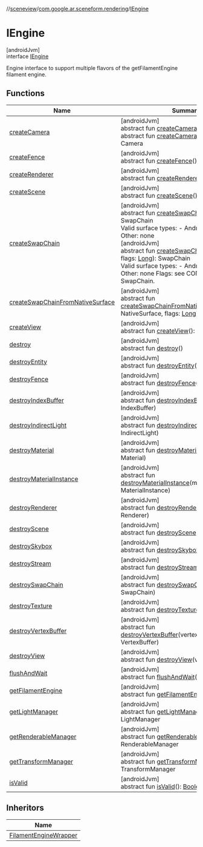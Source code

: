 //[sceneview](../../../index.md)/[com.google.ar.sceneform.rendering](../index.md)/[IEngine](index.md)

# IEngine

[androidJvm]\
interface [IEngine](index.md)

Engine interface to support multiple flavors of the getFilamentEngine filament engine.

## Functions

| Name | Summary |
|---|---|
| [createCamera](create-camera.md) | [androidJvm]<br>abstract fun [createCamera](create-camera.md)(): Camera<br>abstract fun [createCamera](create-camera.md)(entity: [Int](https://kotlinlang.org/api/latest/jvm/stdlib/kotlin/-int/index.html)): Camera |
| [createFence](create-fence.md) | [androidJvm]<br>abstract fun [createFence](create-fence.md)(): Fence |
| [createRenderer](create-renderer.md) | [androidJvm]<br>abstract fun [createRenderer](create-renderer.md)(): Renderer |
| [createScene](create-scene.md) | [androidJvm]<br>abstract fun [createScene](create-scene.md)(): Scene |
| [createSwapChain](create-swap-chain.md) | [androidJvm]<br>abstract fun [createSwapChain](create-swap-chain.md)(surface: [Any](https://kotlinlang.org/api/latest/jvm/stdlib/kotlin/-any/index.html)): SwapChain<br>Valid surface types: - Android: Surface - Other: none<br>[androidJvm]<br>abstract fun [createSwapChain](create-swap-chain.md)(surface: [Any](https://kotlinlang.org/api/latest/jvm/stdlib/kotlin/-any/index.html), flags: [Long](https://kotlinlang.org/api/latest/jvm/stdlib/kotlin/-long/index.html)): SwapChain<br>Valid surface types: - Android: Surface - Other: none Flags: see CONFIG flags in SwapChain. |
| [createSwapChainFromNativeSurface](create-swap-chain-from-native-surface.md) | [androidJvm]<br>abstract fun [createSwapChainFromNativeSurface](create-swap-chain-from-native-surface.md)(surface: NativeSurface, flags: [Long](https://kotlinlang.org/api/latest/jvm/stdlib/kotlin/-long/index.html)): SwapChain |
| [createView](create-view.md) | [androidJvm]<br>abstract fun [createView](create-view.md)(): View |
| [destroy](destroy.md) | [androidJvm]<br>abstract fun [destroy](destroy.md)() |
| [destroyEntity](destroy-entity.md) | [androidJvm]<br>abstract fun [destroyEntity](destroy-entity.md)(entity: [Int](https://kotlinlang.org/api/latest/jvm/stdlib/kotlin/-int/index.html)) |
| [destroyFence](destroy-fence.md) | [androidJvm]<br>abstract fun [destroyFence](destroy-fence.md)(fence: Fence) |
| [destroyIndexBuffer](destroy-index-buffer.md) | [androidJvm]<br>abstract fun [destroyIndexBuffer](destroy-index-buffer.md)(indexBuffer: IndexBuffer) |
| [destroyIndirectLight](destroy-indirect-light.md) | [androidJvm]<br>abstract fun [destroyIndirectLight](destroy-indirect-light.md)(ibl: IndirectLight) |
| [destroyMaterial](destroy-material.md) | [androidJvm]<br>abstract fun [destroyMaterial](destroy-material.md)(material: Material) |
| [destroyMaterialInstance](destroy-material-instance.md) | [androidJvm]<br>abstract fun [destroyMaterialInstance](destroy-material-instance.md)(materialInstance: MaterialInstance) |
| [destroyRenderer](destroy-renderer.md) | [androidJvm]<br>abstract fun [destroyRenderer](destroy-renderer.md)(renderer: Renderer) |
| [destroyScene](destroy-scene.md) | [androidJvm]<br>abstract fun [destroyScene](destroy-scene.md)(scene: Scene) |
| [destroySkybox](destroy-skybox.md) | [androidJvm]<br>abstract fun [destroySkybox](destroy-skybox.md)(skybox: Skybox) |
| [destroyStream](destroy-stream.md) | [androidJvm]<br>abstract fun [destroyStream](destroy-stream.md)(stream: Stream) |
| [destroySwapChain](destroy-swap-chain.md) | [androidJvm]<br>abstract fun [destroySwapChain](destroy-swap-chain.md)(swapChain: SwapChain) |
| [destroyTexture](destroy-texture.md) | [androidJvm]<br>abstract fun [destroyTexture](destroy-texture.md)(texture: Texture) |
| [destroyVertexBuffer](destroy-vertex-buffer.md) | [androidJvm]<br>abstract fun [destroyVertexBuffer](destroy-vertex-buffer.md)(vertexBuffer: VertexBuffer) |
| [destroyView](destroy-view.md) | [androidJvm]<br>abstract fun [destroyView](destroy-view.md)(view: View) |
| [flushAndWait](flush-and-wait.md) | [androidJvm]<br>abstract fun [flushAndWait](flush-and-wait.md)() |
| [getFilamentEngine](get-filament-engine.md) | [androidJvm]<br>abstract fun [getFilamentEngine](get-filament-engine.md)(): Engine |
| [getLightManager](get-light-manager.md) | [androidJvm]<br>abstract fun [getLightManager](get-light-manager.md)(): LightManager |
| [getRenderableManager](get-renderable-manager.md) | [androidJvm]<br>abstract fun [getRenderableManager](get-renderable-manager.md)(): RenderableManager |
| [getTransformManager](get-transform-manager.md) | [androidJvm]<br>abstract fun [getTransformManager](get-transform-manager.md)(): TransformManager |
| [isValid](is-valid.md) | [androidJvm]<br>abstract fun [isValid](is-valid.md)(): [Boolean](https://kotlinlang.org/api/latest/jvm/stdlib/kotlin/-boolean/index.html) |

## Inheritors

| Name |
|---|
| [FilamentEngineWrapper](../-filament-engine-wrapper/index.md) |
